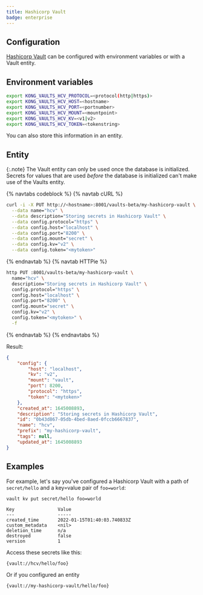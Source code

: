 ```yaml
---
title: Hashicorp Vault
badge: enterprise
---
```


## Configuration

[Hashicorp Vault](https://www.vaultproject.io/) can be configured with environment variables or with a Vault entity.

## Environment variables

```bash
export KONG_VAULTS_HCV_PROTOCOL=<protocol(http|https)>
export KONG_VAULTS_HCV_HOST=<hostname>
export KONG_VAULTS_HCV_PORT=<portnumber>
export KONG_VAULTS_HCV_MOUNT=<mountpoint>
export KONG_VAULTS_HCV_KV=<v1|v2>
export KONG_VAULTS_HCV_TOKEN=<tokenstring>
```

You can also store this information in an entity.

## Entity

{:.note}
The Vault entity can only be used once the database is initialized. Secrets for values that are used _before_ the database is initialized can't make use of the Vaults entity.

{% navtabs codeblock %}
{% navtab cURL %}

```bash
curl -i -X PUT http://<hostname>:8001/vaults-beta/my-hashicorp-vault \
  --data name="hcv" \
  --data description="Storing secrets in Hashicorp Vault" \
  --data config.protocol="https" \
  --data config.host="localhost" \
  --data config.port="8200" \
  --data config.mount="secret" \
  --data config.kv="v2" \
  --data config.token="<mytoken>"
```

{% endnavtab %}
{% navtab HTTPie %}

```bash
http PUT :8001/vaults-beta/my-hashicorp-vault \
  name="hcv" \
  description="Storing secrets in Hashicorp Vault" \
  config.protocol="https" \
  config.host="localhost" \
  config.port="8200" \
  config.mount="secret" \
  config.kv="v2" \
  config.token="<mytoken>" \
  -f 
```

{% endnavtab %}
{% endnavtabs %}

Result:

```json
{
    "config": {
        "host": "localhost",
        "kv": "v2",
        "mount": "vault",
        "port": 8200,
        "protocol": "https",
        "token": "<mytoken>"
    },
    "created_at": 1645008893,
    "description": "Storing secrets in Hashicorp Vault",
    "id": "0b43d867-05db-4bed-8aed-0fccb6667837",
    "name": "hcv",
    "prefix": "my-hashicorp-vault",
    "tags": null,
    "updated_at": 1645008893
}
```

## Examples

For example, let's say you've configured a Hashicorp Vault with a path of `secret/hello` and a key=value pair of `foo=world`:

```text
vault kv put secret/hello foo=world

Key                Value
---                -----
created_time       2022-01-15T01:40:03.740833Z
custom_metadata    <nil>
deletion_time      n/a
destroyed          false
version            1
```

Access these secrets like this:

```bash
{vault://hcv/hello/foo}
```

Or if you configured an entity

```bash
{vault://my-hashicorp-vault/hello/foo}
```
